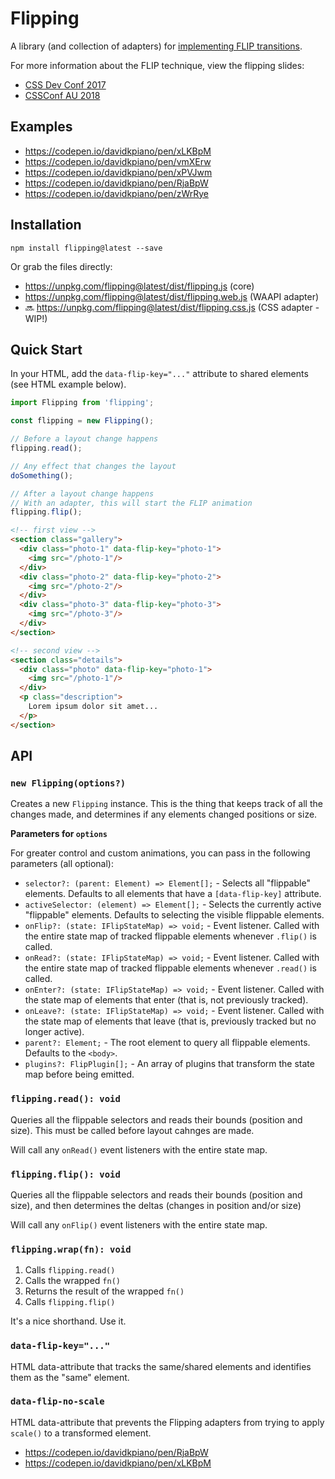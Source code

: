 # Flipping

A library (and collection of adapters) for [implementing FLIP transitions](https://css-tricks.com/animating-layouts-with-the-flip-technique/).

For more information about the FLIP technique, view the flipping slides:
- [CSS Dev Conf 2017](https://slides.com/davidkhourshid/flipping)
- [CSSConf AU 2018](https://slides.com/davidkhourshid/illusions)

## Examples
- https://codepen.io/davidkpiano/pen/xLKBpM
- https://codepen.io/davidkpiano/pen/vmXErw
- https://codepen.io/davidkpiano/pen/xPVJwm
- https://codepen.io/davidkpiano/pen/RjaBpW
- https://codepen.io/davidkpiano/pen/zWrRye

## Installation
```
npm install flipping@latest --save
```

Or grab the files directly:
- https://unpkg.com/flipping@latest/dist/flipping.js (core)
- https://unpkg.com/flipping@latest/dist/flipping.web.js (WAAPI adapter)
- 🔜 https://unpkg.com/flipping@latest/dist/flipping.css.js (CSS adapter - WIP!)

## Quick Start

In your HTML, add the `data-flip-key="..."` attribute to shared elements (see HTML example below).

```js
import Flipping from 'flipping';

const flipping = new Flipping();

// Before a layout change happens
flipping.read();

// Any effect that changes the layout
doSomething(); 

// After a layout change happens
// With an adapter, this will start the FLIP animation
flipping.flip();
```

```html
<!-- first view -->
<section class="gallery">
  <div class="photo-1" data-flip-key="photo-1">
    <img src="/photo-1"/>
  </div>
  <div class="photo-2" data-flip-key="photo-2">
    <img src="/photo-2"/>
  </div>
  <div class="photo-3" data-flip-key="photo-3">
    <img src="/photo-3"/>
  </div>
</section>

<!-- second view -->
<section class="details">
  <div class="photo" data-flip-key="photo-1">
    <img src="/photo-1"/>
  </div>
  <p class="description">
    Lorem ipsum dolor sit amet...
  </p>
</section>
```

## API

### `new Flipping(options?)`

Creates a new `Flipping` instance. This is the thing that keeps track of all the changes made, and determines if any elements changed positions or size.

**Parameters for `options`**

For greater control and custom animations, you can pass in the following parameters (all optional):

-  `selector?: (parent: Element) => Element[];` - Selects all "flippable" elements. Defaults to all elements that have a `[data-flip-key]` attribute.
-  `activeSelector: (element) => Element[];` - Selects the currently active "flippable" elements. Defaults to selecting the visible flippable elements.
-  `onFlip?: (state: IFlipStateMap) => void;` - Event listener. Called with the entire state map of tracked flippable elements whenever `.flip()` is called.
-  `onRead?: (state: IFlipStateMap) => void;` - Event listener. Called with the entire state map of tracked flippable elements whenever `.read()` is called.
-  `onEnter?: (state: IFlipStateMap) => void;` - Event listener. Called with the state map of elements that enter (that is, not previously tracked).
-  `onLeave?: (state: IFlipStateMap) => void;` - Event listener. Called with the state map of elements that leave (that is, previously tracked but no longer active).
-  `parent?: Element;` - The root element to query all flippable elements. Defaults to the `<body>`.
-  `plugins?: FlipPlugin[];` - An array of plugins that transform the state map before being emitted.

### `flipping.read(): void`

Queries all the flippable selectors and reads their bounds (position and size). This must be called before layout cahnges are made.

Will call any `onRead()` event listeners with the entire state map.

### `flipping.flip(): void`

Queries all the flippable selectors and reads their bounds (position and size), and then determines the deltas (changes in position and/or size)

Will call any `onFlip()` event listeners with the entire state map.

### `flipping.wrap(fn): void`

1. Calls `flipping.read()`
2. Calls the wrapped `fn()`
3. Returns the result of the wrapped `fn()`
4. Calls `flipping.flip()`

It's a nice shorthand. Use it.

### `data-flip-key="..."`

HTML data-attribute that tracks the same/shared elements and identifies them as the "same" element.

### `data-flip-no-scale`

HTML data-attribute that prevents the Flipping adapters from trying to apply `scale()` to a transformed element.

- https://codepen.io/davidkpiano/pen/RjaBpW
- https://codepen.io/davidkpiano/pen/xLKBpM
